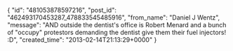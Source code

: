  {
   "id": "481053878597216",
   "post_id": "462493170453287_478833545485916",
   "from_name": "Daniel J Wentz",
   "message": "AND outside the dentist's office is Robert Menard and a bunch of \"occupy\" protestors demanding the dentist give them their fuel injectors! :D",
   "created_time": "2013-02-14T21:13:29+0000"
 }
